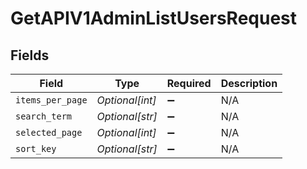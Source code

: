 # GetAPIV1AdminListUsersRequest


## Fields

| Field              | Type               | Required           | Description        |
| ------------------ | ------------------ | ------------------ | ------------------ |
| `items_per_page`   | *Optional[int]*    | :heavy_minus_sign: | N/A                |
| `search_term`      | *Optional[str]*    | :heavy_minus_sign: | N/A                |
| `selected_page`    | *Optional[int]*    | :heavy_minus_sign: | N/A                |
| `sort_key`         | *Optional[str]*    | :heavy_minus_sign: | N/A                |